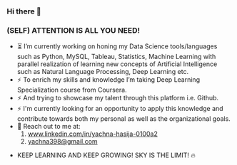 ### Hi there 👋

### (SELF) ATTENTION IS ALL YOU NEED!

- ⏳ I’m currently working on honing my Data Science tools/languages such as Python, MySQL, Tableau, Statistics, Machine Learning with parallel realization of learning new concepts of Artificial Intelligence such as Natural Language Processing, Deep Learning etc.
- ⚡ To enrich my skills and knowledge I’m taking Deep Learning Specialization course from Coursera.
- ⚡ And trying to showcase my talent through this platform i.e. Github.
- ⚡ I'm currently looking for an opportunity to apply this knowledge and contribute towards both my personal as well as the organizational goals.
- 💬 Reach out to me at:
     1. www.linkedin.com/in/yachna-hasija-0100a2
     2. yachna398@gmail.com
     
 * KEEP LEARNING AND KEEP GROWING! SKY IS THE LIMIT! 🔥

